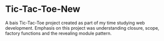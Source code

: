 # Tic-Tac-Toe-New
A bais Tic-Tac-Toe project created as part of my time studying web development. Emphasis on this project was understanding closure, scope, factory functions and the revealing module pattern.